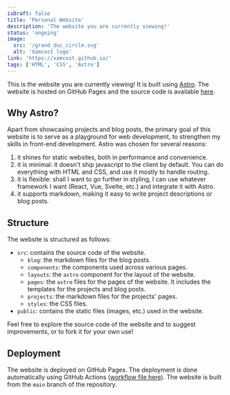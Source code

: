 ```yaml
---
isDraft: false
title: 'Personal Website'
description: 'The website you are currently viewing!'
status: 'ongoing'
image:
  src: '/grand_duc_circle.svg'
  alt: 'Xamcost logo'
link: 'https://xamcost.github.io/'
tags: ['HTML', 'CSS', 'Astro']
---
```


This is the website you are currently viewing! It is built using [Astro](https://astro.build/). The website is hosted on GitHub Pages and the source code is available [here](https://github.com/xamcost/xamcost.github.io).

## Why Astro?

Apart from showcasing projects and blog posts, the primary goal of this website is to serve as a playground for web development, to strengthen my skills in front-end development. Astro was chosen for several reasons:

1. it shines for static websites, both in performance and convenience.
2. it is minimal: it doesn't ship javascript to the client by default. You can do everything with HTML and CSS, and use it mostly to handle routing.
3. it is flexible: shall I want to go further in styling, I can use whatever framework I want (React, Vue, Svelte, etc.) and integrate it with Astro.
4. it supports markdown, making it easy to write project descriptions or blog posts.

## Structure

The website is structured as follows:

- `src`: contains the source code of the website.
  - `blog`: the markdown files for the blog posts.
  - `components`: the components used across various pages.
  - `layouts`: the `astro` component for the layout of the website.
  - `pages`: the `astro` files for the pages of the website. It includes the templates for the projects and blog posts.
  - `projects`: the markdown files for the projects' pages.
  - `styles`: the CSS files.
- `public`: contains the static files (images, etc.) used in the website.

Feel free to explore the source code of the website and to suggest improvements, or to fork it for your own use!

## Deployment

The website is deployed on GitHub Pages. The deployment is done automatically using GitHub Actions ([workflow file here](https://github.com/xamcost/xamcost.github.io/blob/main/.github/workflows/deploy_website.yaml)). The website is built from the `main` branch of the repository.
